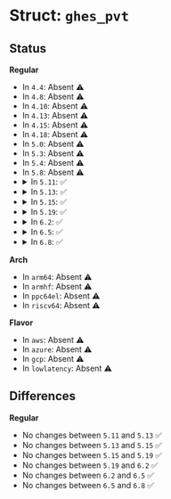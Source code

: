 # Struct: <code>ghes_pvt</code>

## Status
<b>Regular</b>
<ul>
<li>
In <code>4.4</code>: Absent ⚠️
</li>
<li>
In <code>4.8</code>: Absent ⚠️
</li>
<li>
In <code>4.10</code>: Absent ⚠️
</li>
<li>
In <code>4.13</code>: Absent ⚠️
</li>
<li>
In <code>4.15</code>: Absent ⚠️
</li>
<li>
In <code>4.18</code>: Absent ⚠️
</li>
<li>
In <code>5.0</code>: Absent ⚠️
</li>
<li>
In <code>5.3</code>: Absent ⚠️
</li>
<li>
In <code>5.4</code>: Absent ⚠️
</li>
<li>
In <code>5.8</code>: Absent ⚠️
</li>
<li>
<details>
<summary>In <code>5.11</code>: ✅</summary>

```c
struct ghes_pvt {
    struct mem_ctl_info *mci;
    char other_detail[400];
    char msg[80];
};
```
</details>
</li>
<li>
<details>
<summary>In <code>5.13</code>: ✅</summary>

```c
struct ghes_pvt {
    struct mem_ctl_info *mci;
    char other_detail[400];
    char msg[80];
};
```
</details>
</li>
<li>
<details>
<summary>In <code>5.15</code>: ✅</summary>

```c
struct ghes_pvt {
    struct mem_ctl_info *mci;
    char other_detail[400];
    char msg[80];
};
```
</details>
</li>
<li>
<details>
<summary>In <code>5.19</code>: ✅</summary>

```c
struct ghes_pvt {
    struct mem_ctl_info *mci;
    char other_detail[400];
    char msg[80];
};
```
</details>
</li>
<li>
<details>
<summary>In <code>6.2</code>: ✅</summary>

```c
struct ghes_pvt {
    struct mem_ctl_info *mci;
    char other_detail[400];
    char msg[80];
};
```
</details>
</li>
<li>
<details>
<summary>In <code>6.5</code>: ✅</summary>

```c
struct ghes_pvt {
    struct mem_ctl_info *mci;
    char other_detail[400];
    char msg[80];
};
```
</details>
</li>
<li>
<details>
<summary>In <code>6.8</code>: ✅</summary>

```c
struct ghes_pvt {
    struct mem_ctl_info *mci;
    char other_detail[400];
    char msg[80];
};
```
</details>
</li>
</ul>
<b>Arch</b>
<ul>
<li>
In <code>arm64</code>: Absent ⚠️
</li>
<li>
In <code>armhf</code>: Absent ⚠️
</li>
<li>
In <code>ppc64el</code>: Absent ⚠️
</li>
<li>
In <code>riscv64</code>: Absent ⚠️
</li>
</ul>
<b>Flavor</b>
<ul>
<li>
In <code>aws</code>: Absent ⚠️
</li>
<li>
In <code>azure</code>: Absent ⚠️
</li>
<li>
In <code>gcp</code>: Absent ⚠️
</li>
<li>
In <code>lowlatency</code>: Absent ⚠️
</li>
</ul>

## Differences
<b>Regular</b>
<ul>
<li>
No changes between <code>5.11</code> and <code>5.13</code> ✅
</li>
<li>
No changes between <code>5.13</code> and <code>5.15</code> ✅
</li>
<li>
No changes between <code>5.15</code> and <code>5.19</code> ✅
</li>
<li>
No changes between <code>5.19</code> and <code>6.2</code> ✅
</li>
<li>
No changes between <code>6.2</code> and <code>6.5</code> ✅
</li>
<li>
No changes between <code>6.5</code> and <code>6.8</code> ✅
</li>
</ul>
